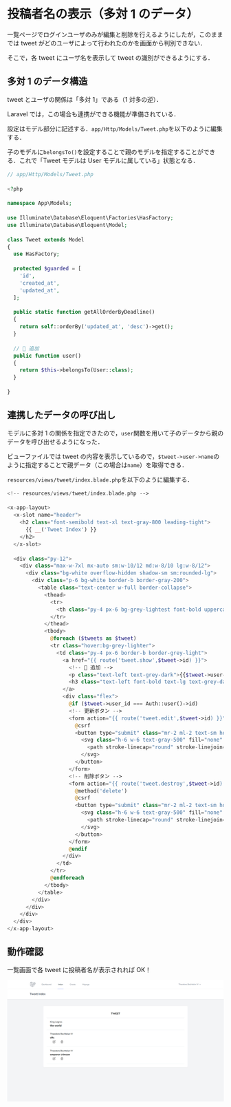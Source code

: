 # 投稿者名の表示（多対 1 のデータ）

一覧ページでログインユーザのみが編集と削除を行えるようにしたが，このままでは tweet がどのユーザによって行われたのかを画面から判別できない．

そこで，各 tweet にユーザ名を表示して tweet の識別ができるようにする．

## 多対 1 のデータ構造

tweet とユーザの関係は「多対 1」である（1 対多の逆）．

Laravel では，この場合も連携ができる機能が準備されている．

設定はモデル部分に記述する．`app/Http/Models/Tweet.php`を以下のように編集する．

子のモデルに`belongsTo()`を設定することで親のモデルを指定することができる．これで「Tweet モデルは User モデルに属している」状態となる．

```php
// app/Http/Models/Tweet.php

<?php

namespace App\Models;

use Illuminate\Database\Eloquent\Factories\HasFactory;
use Illuminate\Database\Eloquent\Model;

class Tweet extends Model
{
  use HasFactory;

  protected $guarded = [
    'id',
    'created_at',
    'updated_at',
  ];

  public static function getAllOrderByDeadline()
  {
    return self::orderBy('updated_at', 'desc')->get();
  }

  // 🔽 追加
  public function user()
  {
    return $this->belongsTo(User::class);
  }

}

```

## 連携したデータの呼び出し

モデルに多対 1 の関係を指定できたので，`user`関数を用いて子のデータから親のデータを呼び出せるようになった．

ビューファイルでは tweet の内容を表示しているので，`$tweet->user->name`のように指定することで親データ（この場合は`name`）を取得できる．

`resources/views/tweet/index.blade.php`を以下のように編集する．

```php
<!-- resources/views/tweet/index.blade.php -->

<x-app-layout>
  <x-slot name="header">
    <h2 class="font-semibold text-xl text-gray-800 leading-tight">
      {{ __('Tweet Index') }}
    </h2>
  </x-slot>

  <div class="py-12">
    <div class="max-w-7xl mx-auto sm:w-10/12 md:w-8/10 lg:w-8/12">
      <div class="bg-white overflow-hidden shadow-sm sm:rounded-lg">
        <div class="p-6 bg-white border-b border-gray-200">
          <table class="text-center w-full border-collapse">
            <thead>
              <tr>
                <th class="py-4 px-6 bg-grey-lightest font-bold uppercase text-lg text-grey-dark border-b border-grey-light">tweet</th>
              </tr>
            </thead>
            <tbody>
              @foreach ($tweets as $tweet)
              <tr class="hover:bg-grey-lighter">
                <td class="py-4 px-6 border-b border-grey-light">
                  <a href="{{ route('tweet.show',$tweet->id) }}">
                    <!-- 🔽 追加 -->
                    <p class="text-left text-grey-dark">{{$tweet->user->name}}</p>
                    <h3 class="text-left font-bold text-lg text-grey-dark">{{$tweet->tweet}}</h3>
                  </a>
                  <div class="flex">
                    @if ($tweet->user_id === Auth::user()->id)
                    <!-- 更新ボタン -->
                    <form action="{{ route('tweet.edit',$tweet->id) }}" method="GET" class="text-left">
                      @csrf
                      <button type="submit" class="mr-2 ml-2 text-sm hover:bg-gray-200 hover:shadow-none text-white py-1 px-2 focus:outline-none focus:shadow-outline">
                        <svg class="h-6 w-6 text-gray-500" fill="none" viewBox="0 0 24 24" stroke="black">
                          <path stroke-linecap="round" stroke-linejoin="round" stroke-width="1" d="M11 5H6a2 2 0 00-2 2v11a2 2 0 002 2h11a2 2 0 002-2v-5m-1.414-9.414a2 2 0 112.828 2.828L11.828 15H9v-2.828l8.586-8.586z" />
                        </svg>
                      </button>
                    </form>
                    <!-- 削除ボタン -->
                    <form action="{{ route('tweet.destroy',$tweet->id) }}" method="POST" class="text-left">
                      @method('delete')
                      @csrf
                      <button type="submit" class="mr-2 ml-2 text-sm hover:bg-gray-200 hover:shadow-none text-white py-1 px-2 focus:outline-none focus:shadow-outline">
                        <svg class="h-6 w-6 text-gray-500" fill="none" viewBox="0 0 24 24" stroke="black">
                          <path stroke-linecap="round" stroke-linejoin="round" stroke-width="1" d="M19 7l-.867 12.142A2 2 0 0116.138 21H7.862a2 2 0 01-1.995-1.858L5 7m5 4v6m4-6v6m1-10V4a1 1 0 00-1-1h-4a1 1 0 00-1 1v3M4 7h16" />
                        </svg>
                      </button>
                    </form>
                    @endif
                  </div>
                </td>
              </tr>
              @endforeach
            </tbody>
          </table>
        </div>
      </div>
    </div>
  </div>
</x-app-layout>

```

## 動作確認

一覧画面で各 tweet に投稿者名が表示されれば OK！

![投稿者名の表示](./img/laratter_index_add_auther.png)
